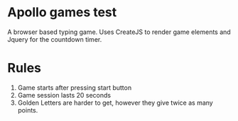 # Apollo games test
A browser based typing game. Uses CreateJS to render game elements and Jquery for the countdown timer.

# Rules
1.	Game starts after pressing start button
2.	Game session lasts 20 seconds
3.	Golden Letters are harder to get, however they give twice as many points.
